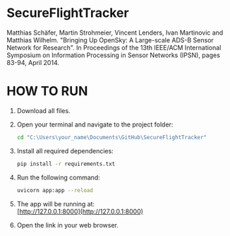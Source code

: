 # SecureFlightTracker


Matthias Schäfer, Martin Strohmeier, Vincent Lenders, Ivan Martinovic and Matthias Wilhelm.
"Bringing Up OpenSky: A Large-scale ADS-B Sensor Network for Research".
In Proceedings of the 13th IEEE/ACM International Symposium on Information Processing in Sensor Networks (IPSN), pages 83-94, April 2014.


# HOW TO RUN

1. Download all files.

2. Open your terminal and navigate to the project folder:

   ```bash
   cd "C:\Users\your_name\Documents\GitHub\SecureFlightTracker"
   ```

3. Install all required dependencies:

   ```bash
   pip install -r requirements.txt
   ```

4. Run the following command:

   ```bash
   uvicorn app:app --reload
   ```

5. The app will be running at:  
   [http://127.0.0.1:8000](http://127.0.0.1:8000)

6. Open the link in your web browser.